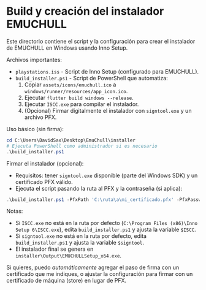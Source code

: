# Build y creación del instalador EMUCHULL

Este directorio contiene el script y la configuración para crear el instalador de EMUCHULL en Windows usando Inno Setup.

Archivos importantes:
- `playstations.iss` - Script de Inno Setup (configurado para EMUCHULL).
- `build_installer.ps1` - Script de PowerShell que automatiza:
  1. Copiar `assets/icons/emuchull.ico` a `windows/runner/resources/app_icon.ico`.
  2. Ejecutar `flutter build windows --release`.
  3. Ejecutar `ISCC.exe` para compilar el instalador.
  4. (Opcional) Firmar digitalmente el instalador con `signtool.exe` y un archivo PFX.

Uso básico (sin firma):
```powershell
cd C:\Users\DavidSax\Desktop\EmuChull\installer
# Ejecuta PowerShell como administrador si es necesario
.\build_installer.ps1
```

Firmar el instalador (opcional):
- Requisitos: tener `signtool.exe` disponible (parte del Windows SDK) y un certificado PFX válido.
- Ejecuta el script pasando la ruta al PFX y la contraseña (si aplica):
```powershell
.\build_installer.ps1 -PfxPath 'C:\ruta\a\mi_certificado.pfx' -PfxPassword 'mi_contraseña'
```

Notas:
- Si `ISCC.exe` no está en la ruta por defecto (`C:\Program Files (x86)\Inno Setup 6\ISCC.exe`), edita `build_installer.ps1` y ajusta la variable `$ISCC`.
- Si `signtool.exe` no está en la ruta por defecto, edita `build_installer.ps1` y ajusta la variable `$signtool`.
- El instalador final se genera en `installer\Output\EMUCHULLSetup_x64.exe`.

Si quieres, puedo _automáticamente_ agregar el paso de firma con un certificado que me indiques, o ajustar la configuración para firmar con un certificado de máquina (store) en lugar de PFX.
